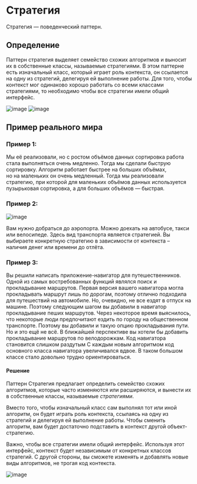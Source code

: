 # Стратегия
Стратегия —  поведенческий паттерн.

## Определение
Паттерн стратегия выделяет семейство схожих алгоритмов и выносит их в собственные классы, называемые стратегиями.
В этом паттерне есть изначальный класс, который играет роль контекста, он ссылается на одну из стратегий, делегируя ей выполнение работы. 
Для того, чтобы контекст мог одинаково хорошо работать со всеми классами стратегиями, то необходимо чтобы все стратегии имели общий интерфейс.

![image](https://upload.wikimedia.org/wikipedia/ru/4/4c/Strategy_pattern.PNG)
![image](https://radioprog.ru/uploads/media/articles/0001/06/f7427d4eb07cda2764cc3270046c5b8391a73ffa.png)


## Пример реального мира

### Пример 1:
Мы её реализовали, но с ростом объёмов данных сортировка работа стала выполняться очень медленно. Тогда мы сделали быструю сортировку. Алгоритм работает быстрее на больших объёмах, но на маленьких он очень медленный. Тогда мы реализовали стратегию, при которой для маленьких объёмов данных используется пузырьковая сортировка, а для больших объёмов — быстрая.

### Пример 2:
![image](https://radioprog.ru/uploads/media/articles/0001/06/48130d43ff60587ce6c7c0f55adb4f90a6b9fdb5.png)

Вам нужно добраться до аэропорта. Можно доехать на автобусе, такси или велосипеде. Здесь вид транспорта является стратегией. Вы выбираете конкретную стратегию в зависимости от контекста – наличия денег или времени до отлёта.

### Пример 3:
Вы решили написать приложение-навигатор для путешественников. 
Одной из самых востребованных функций являлся поиск и прокладывание маршрутов.
Первая версия вашего навигатора могла прокладывать маршрут лишь по дорогам, поэтому отлично подходила для путешествий на автомобиле. Но, очевидно, не все ездят в отпуск на машине. Поэтому следующим шагом вы добавили в навигатор прокладывание пеших маршрутов.
Через некоторое время выяснилось, что некоторые люди предпочитают ездить по городу на общественном транспорте. Поэтому вы добавили и такую опцию прокладывания пути.
Но и это ещё не всё. В ближайшей перспективе вы хотели бы добавить прокладывание маршрутов по велодорожкам.
Код навигатора становится слишком раздутым
С каждым новым алгоритмом код основного класса навигатора увеличивался вдвое. В таком большом классе стало довольно трудно ориентироваться.

#### Решение
Паттерн Стратегия предлагает определить семейство схожих алгоритмов, которые часто изменяются или расширяются, и вынести их в собственные классы, называемые _стратегиями_.

Вместо того, чтобы изначальный класс сам выполнял тот или иной алгоритм, он будет играть роль контекста, ссылаясь на одну из стратегий и делегируя ей выполнение работы. Чтобы сменить алгоритм, вам будет достаточно подставить в контекст другой объект-стратегию.

Важно, чтобы все стратегии имели общий интерфейс. Используя этот интерфейс, контекст будет независимым от конкретных классов стратегий. С другой стороны, вы сможете изменять и добавлять новые виды алгоритмов, не трогая код контекста.

![image](https://radioprog.ru/uploads/media/articles/0001/06/8bb9f83b31e61fb2a3965c2f478aa755c22d5c7e.png)
